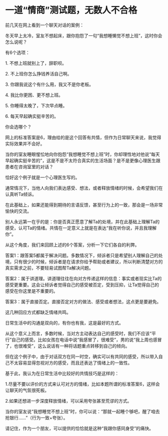 # 一道“情商”测试题，无数人不合格

前几天在网上看到一个聊天对话的案例： 

冬天早上太冷，室友不想起床，跟你抱怨了一句“我想睡懒觉不想上班”，这时你会怎么说呢？ 

有6个选项： 

1\. 不想上班就别上了，辞职呗。 

2\. 不上班你怎么挣钱养活自己啊。 

3\. 你跟我说这个有什么用，我又不是你老板。 

4\. 我比你更困、更不想上班。 

5\. 你睡得太晚了，下次早点睡。 

6\. 每天早起确实挺辛苦的。 

你会选哪个？ 

网上的标准答案是6，理由给的是这个回答有共情，但作为日常聊天来说，我觉得实际效果并不会好。 

当你的室友睡眼惺忪地向你抱怨“我想睡觉不想上班”时，你却理性地对他说“每天早起确实挺辛苦的”，这是不是不太符合真实的生活场面？是不是更像心理医生跟患者在咨询室里的对话？ 

恰好这个例子就是一个心理医生写的。 

通常情况下，当他人向我们表达感受、想法，或者释放情绪的时候，会希望我们在认真听Ta倾诉。 

在此基础上，如果还能得到期待的言语反馈，甚至行为上的一致，那会是一场非常愉快的交流。 

别人永远第一在乎的是：你是否真正愿意了解Ta的处境，并在此基础上理解Ta的感受，认可Ta的情绪。共情在一定意义上就是在表达“我在听你说，并且我理解你”。 

从这个角度，我们来回顾上述的6个答案，分析一下它们各自的利弊。 

答案1：跟答案5都属于解决问题。多数情况下，倾诉者只是希望别人理解自己的处境，只有很少的时候，倾诉者是在请求你给予帮助或者建议，所以判断清楚对方的真实需求之前，不要轻易试图帮Ta解决问题。 

答案2：属于讲道理。讲道理往往在向对方传递这样的信息：事实或者现实比Ta的感受更重要。这会让倾诉者觉得自己的感受被否定，受到压抑，让Ta觉得自己的感受在你这里是不重要的。 

答案3：属于直接否定。直接否定对方的做法、感受或者想法，这点更是要避免。 

这几种回应方式都缺乏情绪共鸣。 

日常生活中的沟通是双向的，有你也有我，这是最好的方式。 

从这个意义上而言，多数时候，当对方主动表达自己的感受时，我们不应该“平行”自己的感受。比如女孩在电话中说“我感冒了，很难受”，男的说“我上周也感冒了，也很难受”，这么说话有一种将话题重点转移到自己的倾向。 

但在这个例子中，由于对话双方在同一时空，确实可以有共同的感受，所以带入自己不太容易显得忽视对方的感受，而且还表达了情绪上的一致性。 

基于此，我认为在日常生活中比较好的共情技巧是这样的： 

1.尽量不要以评价的方式来认可对方的情绪，比如本题所谓的标准答案6，这样会让聊天的气氛很死板。 

2.如果还想进一步深度释放情绪，可以采用夸张甚至荒谬的方式。 

当你的室友说“我想睡觉不想上班”时，你可以说：“那就一起睡个够吧，醒了咱去抢银行……”（行为一致+夸张）。 

请记住，作为一个朋友，可以提供的恰恰就是这种“我跟你感同身受”的痛快。